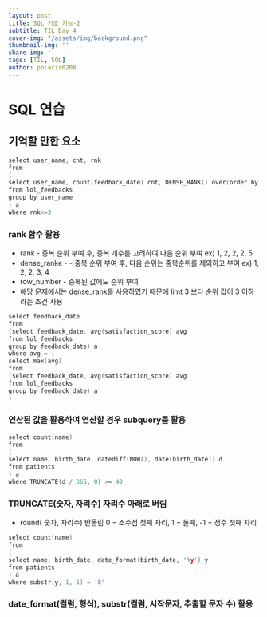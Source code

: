 ```yaml
---
layout: post
title: SQL 기초 기능-2
subtitle: TIL Day 4
cover-img: "/assets/img/background.png"
thumbnail-img: ''
share-img: ''
tags: [TIL, SQL]
author: polaris0208
---
```

# SQL 연습

## 기억할 만한 요소


```c
select user_name, cnt, rnk
from
(
select user_name, count(feedback_date) cnt, DENSE_RANK() over(order by count(feedback_date) desc) rnk
from lol_feedbacks
group by user_name
) a
where rnk<=3

```

### rank 함수 활용
* rank - 중복 순위 부여 후, 중복 개수를 고려하여 다음 순위 부여 ex) 1, 2, 2, 2, 5
* dense_ranke - - 중복 순위 부여 후, 다음 순위는 중복순위를 제외하고 부여 ex) 1, 2, 2, 3, 4
* row_number - 중복된 값에도 순위 부여
* 해당 문제에서는 dense_rank를 사용하였기 때문에 limt 3 보다 순위 값이 3 이하라는 조건 사용

```c
select feedback_date
from 
(select feedback_date, avg(satisfaction_score) avg
from lol_feedbacks
group by feedback_date) a
where avg = (
select max(avg)
from
(select feedback_date, avg(satisfaction_score) avg
from lol_feedbacks
group by feedback_date) a
)

```

### 연산된 값을 활용하여 연산할 경우 subquery를 활용

```c
select count(name)
from
(
select name, birth_date, datediff(NOW(), date(birth_date)) d
from patients
) a
where TRUNCATE(d / 365, 0) >= 40
```
### TRUNCATE(숫자, 자리수) 자리수 아래로 버림
* round( 숫자, 자리수) 반올림 0 = 소수점 첫째 자리, 1 = 둘째, -1 = 정수 첫째 자리

```c
select count(name)
from
(
select name, birth_date, date_format(birth_date, '%y') y
from patients
) a 
where substr(y, 1, 1) = '8'

```

### date_format(컬럼, 형식), substr(컬럼, 시작문자, 추출할 문자 수) 활용
